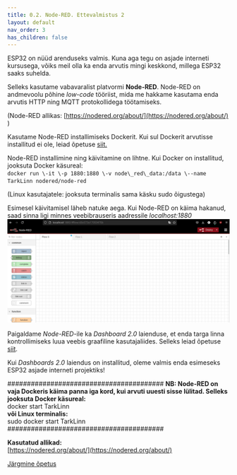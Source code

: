 ```yaml
---
title: 0.2. Node-RED. Ettevalmistus 2
layout: default
nav_order: 3
has_children: false
---
```


ESP32 on nüüd arenduseks valmis. Kuna aga tegu on asjade interneti kursusega, võiks meil olla ka enda arvutis mingi keskkond, millega ESP32 saaks suhelda. 

Selleks kasutame vabavaralist platvormi **Node-RED**. Node-RED on andmevoolu põhine *low-code* tööriist, mida me hakkame kasutama enda arvutis HTTP ning MQTT protokollidega töötamiseks.

(Node-RED allikas: [https://nodered.org/about/](https://nodered.org/about/) )

Kasutame Node-RED installimiseks Dockerit. Kui sul Dockerit arvutisse installitud ei ole, leiad õpetuse [siit.](https://docs.docker.com/desktop/)

Node-RED installimine ning käivitamine on lihtne. Kui Docker on installitud, jooksuta Docker käsureal:  
`docker run \-it \-p 1880:1880 \-v node\_red\_data:/data \--name TarkLinn nodered/node-red`

(Linux kasutajatele: jooksuta terminalis sama käsku sudo õigustega)

Esimesel käivitamisel läheb natuke aega. Kui Node-RED on käima hakanud, saad sinna ligi minnes veebibrauseris aadressile *localhost:1880*
![Node-RED](./pildid/1.png)

Paigaldame *Node-RED*\-ile ka *Dashboard 2.0* laienduse, et enda targa linna kontrollimiseks luua veebis graafiline kasutajaliides. Selleks leiad õpetuse [siit](https://dashboard.flowfuse.com/getting-started.html).

Kui *Dashboards 2.0* laiendus on installitud, oleme valmis enda esimeseks ESP32 asjade interneti projektiks!

########################################
**NB: Node-RED on vaja Dockeris käima panna iga kord, kui arvuti uuesti sisse lülitad. Selleks jooksuta Docker käsureal:**  
docker start TarkLinn  
**või Linux terminalis:**  
sudo docker start TarkLinn
########################################

**Kasutatud allikad:**  
[https://nodered.org/about/](https://nodered.org/about/)

[Järgmine õpetus](../HTTP-info-saatmine/)
